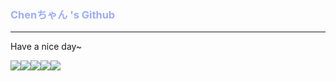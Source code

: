 ### <font color=99ADFF>Chenちゃん 's Github</font>

------------------------

Have a nice day~

![](https://raster.shields.io/badge/Java-1.8-green.svg)![](https://raster.shields.io/badge/C-maybe-yellow.svg)![](https://raster.shields.io/badge/Linux-YES-green.svg)![](https://raster.shields.io/badge/Windows-YES-green.svg)![](https://raster.shields.io/badge/MacOS-YES-green.svg)

